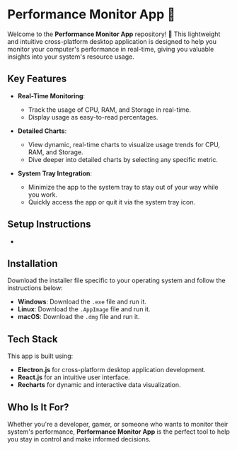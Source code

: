 # Performance Monitor App 🚀

Welcome to the **Performance Monitor App** repository! 🎉 This lightweight and intuitive cross-platform desktop application is designed to help you monitor your computer's performance in real-time, giving you valuable insights into your system's resource usage.

## Key Features

- **Real-Time Monitoring**:

  - Track the usage of CPU, RAM, and Storage in real-time.
  - Display usage as easy-to-read percentages.

- **Detailed Charts**:

  - View dynamic, real-time charts to visualize usage trends for CPU, RAM, and Storage.
  - Dive deeper into detailed charts by selecting any specific metric.

- **System Tray Integration**:
  - Minimize the app to the system tray to stay out of your way while you work.
  - Quickly access the app or quit it via the system tray icon.

## Setup Instructions

-

## Installation

Download the installer file specific to your operating system and follow the instructions below:

- **Windows**: Download the `.exe` file and run it.
- **Linux**: Download the `.AppImage` file and run it.
- **macOS**: Download the `.dmg` file and run it.

## Tech Stack

This app is built using:

- **Electron.js** for cross-platform desktop application development.
- **React.js** for an intuitive user interface.
- **Recharts** for dynamic and interactive data visualization.

## Who Is It For?

Whether you're a developer, gamer, or someone who wants to monitor their system's performance, **Performance Monitor App** is the perfect tool to help you stay in control and make informed decisions.
